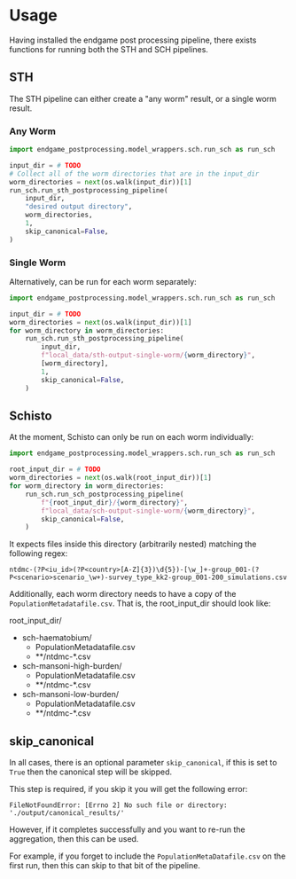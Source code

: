 # Usage

Having installed the endgame post processing pipeline, there exists functions for running 
both the STH and SCH pipelines.

## STH

The STH pipeline can either create a "any worm" result, or a single worm result. 

### Any Worm

```python
import endgame_postprocessing.model_wrappers.sch.run_sch as run_sch

input_dir = # TODO
# Collect all of the worm directories that are in the input_dir
worm_directories = next(os.walk(input_dir))[1]
run_sch.run_sth_postprocessing_pipeline(
    input_dir,
    "desired output directory",
    worm_directories,
    1,
    skip_canonical=False,
)
```

### Single Worm

Alternatively, can be run for each worm separately:

```python
import endgame_postprocessing.model_wrappers.sch.run_sch as run_sch

input_dir = # TODO
worm_directories = next(os.walk(input_dir))[1]
for worm_directory in worm_directories:
    run_sch.run_sth_postprocessing_pipeline(
        input_dir,
        f"local_data/sth-output-single-worm/{worm_directory}",
        [worm_directory],
        1,
        skip_canonical=False,
    )
```

## Schisto

At the moment, Schisto can only be run on each worm individually: 

```python
import endgame_postprocessing.model_wrappers.sch.run_sch as run_sch

root_input_dir = # TODO
worm_directories = next(os.walk(root_input_dir))[1]
for worm_directory in worm_directories:
    run_sch.run_sch_postprocessing_pipeline(
        f"{root_input_dir}/{worm_directory}",
        f"local_data/sch-output-single-worm/{worm_directory}",
        skip_canonical=False,
    )
```

It expects files inside this directory (arbitrarily nested) matching the following regex:

```
ntdmc-(?P<iu_id>(?P<country>[A-Z]{3})\d{5})-[\w_]+-group_001-(?P<scenario>scenario_\w+)-survey_type_kk2-group_001-200_simulations.csv
```

Additionally, each worm directory needs to have a copy of the `PopulationMetadatafile.csv`.
That is, the root_input_dir should look like:

root_input_dir/ 
 - sch-haematobium/
   - PopulationMetadatafile.csv
   - **/ntdmc-*.csv
 - sch-mansoni-high-burden/
   - PopulationMetadatafile.csv
   - **/ntdmc-*.csv
 - sch-mansoni-low-burden/
   - PopulationMetadatafile.csv
   - **/ntdmc-*.csv

## skip_canonical

In all cases, there is an optional parameter `skip_canonical`, if this is
set to `True` then the canonical step will be skipped. 

This step is required, if you skip it you will get the following error:

```
FileNotFoundError: [Errno 2] No such file or directory: './output/canonical_results/'
```

However, if it completes successfully and you want to re-run the aggregation, then this can be used.

For example, if you forget to include the `PopulationMetaDatafile.csv` on the first run, then this can skip to that bit of the pipeline. 
